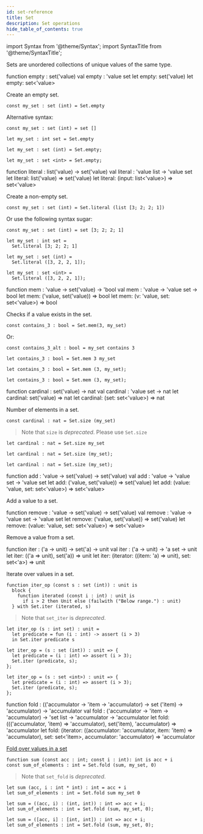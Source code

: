 ```yaml
---
id: set-reference
title: Set
description: Set operations
hide_table_of_contents: true
---
```


import Syntax from '@theme/Syntax';
import SyntaxTitle from '@theme/SyntaxTitle';

Sets are unordered collections of unique values of the same type.

<SyntaxTitle syntax="pascaligo">
function empty : set('value)
</SyntaxTitle>
<SyntaxTitle syntax="cameligo">
val empty : 'value set
</SyntaxTitle>
<SyntaxTitle syntax="reasonligo">
let empty: set('value)
</SyntaxTitle>
<SyntaxTitle syntax="jsligo">
let empty: set&lt;'value&gt;
</SyntaxTitle>

Create an empty set.

<Syntax syntax="pascaligo">

```pascaligo group=sets
const my_set : set (int) = Set.empty
```

Alternative syntax:

```pascaligo group=sets
const my_set : set (int) = set []
```

</Syntax>
<Syntax syntax="cameligo">

```cameligo group=sets
let my_set : int set = Set.empty
```

</Syntax>
<Syntax syntax="reasonligo">

```reasonligo group=sets
let my_set : set (int) = Set.empty;
```

</Syntax>
<Syntax syntax="jsligo">

```jsligo group=sets
let my_set : set <int> = Set.empty;
```

</Syntax>

<SyntaxTitle syntax="pascaligo">
function literal : list('value) -> set('value)
</SyntaxTitle>
<SyntaxTitle syntax="cameligo">
val literal : 'value list -> 'value set
</SyntaxTitle>
<SyntaxTitle syntax="reasonligo">
let literal: list('value) => set('value)
</SyntaxTitle>
<SyntaxTitle syntax="jsligo">
let literal: (input: list&lt;'value&gt;) => set&lt;'value&gt;
</SyntaxTitle>

Create a non-empty set.

<Syntax syntax="pascaligo">

```pascaligo group=sets
const my_set : set (int) = Set.literal (list [3; 2; 2; 1])
```

Or use the following syntax sugar:

```pascaligo group=sets
const my_set : set (int) = set [3; 2; 2; 1]
```

</Syntax>
<Syntax syntax="cameligo">

```cameligo group=sets
let my_set : int set =
  Set.literal [3; 2; 2; 1]
```

</Syntax>
<Syntax syntax="reasonligo">

```reasonligo group=sets
let my_set : set (int) =
  Set.literal ([3, 2, 2, 1]);
```

</Syntax>
<Syntax syntax="jsligo">

```jsligo group=sets
let my_set : set <int> =
  Set.literal ([3, 2, 2, 1]);
```

</Syntax>

<SyntaxTitle syntax="pascaligo">
function mem : 'value -> set('value) -> 'bool
</SyntaxTitle>
<SyntaxTitle syntax="cameligo">
val mem : 'value -> 'value set -> bool
</SyntaxTitle>
<SyntaxTitle syntax="reasonligo">
let mem: ('value, set('value)) => bool
</SyntaxTitle>
<SyntaxTitle syntax="jsligo">
let mem: (v: 'value, set: set&lt;'value&gt;) => bool
</SyntaxTitle>

Checks if a value exists in the set.

<Syntax syntax="pascaligo">

```pascaligo group=sets
const contains_3 : bool = Set.mem(3, my_set)
```

Or:

```pascaligo group=sets
const contains_3_alt : bool = my_set contains 3
```

</Syntax>
<Syntax syntax="cameligo">

```cameligo group=sets
let contains_3 : bool = Set.mem 3 my_set
```

</Syntax>
<Syntax syntax="reasonligo">

```reasonligo group=sets
let contains_3 : bool = Set.mem (3, my_set);
```

</Syntax>
<Syntax syntax="jsligo">

```jsligo group=sets
let contains_3 : bool = Set.mem (3, my_set);
```

</Syntax>

<SyntaxTitle syntax="pascaligo">
function cardinal : set('value) -> nat
</SyntaxTitle>
<SyntaxTitle syntax="cameligo">
val cardinal : 'value set -> nat
</SyntaxTitle>
<SyntaxTitle syntax="reasonligo">
let cardinal: set('value) => nat
</SyntaxTitle>
<SyntaxTitle syntax="jsligo">
let cardinal: (set: set&lt;'value&gt;) => nat
</SyntaxTitle>

Number of elements in a set.

<Syntax syntax="pascaligo">

```pascaligo group=sets
const cardinal : nat = Set.size (my_set)
```

> Note that `size` is *deprecated*. Please use `Set.size`

</Syntax>
<Syntax syntax="cameligo">

```cameligo group=sets
let cardinal : nat = Set.size my_set
```

</Syntax>
<Syntax syntax="reasonligo">

```reasonligo group=sets
let cardinal : nat = Set.size (my_set);
```

</Syntax>
<Syntax syntax="jsligo">

```jsligo group=sets
let cardinal : nat = Set.size (my_set);
```

</Syntax>

<SyntaxTitle syntax="pascaligo">
function add : 'value -> set('value) -> set('value)
</SyntaxTitle>
<SyntaxTitle syntax="cameligo">
val add : 'value -> 'value set -> 'value set
</SyntaxTitle>
<SyntaxTitle syntax="reasonligo">
let add: ('value, set('value)) => set('value)
</SyntaxTitle>
<SyntaxTitle syntax="jsligo">
let add: (value: 'value, set: set&lt;'value&gt;) => set&lt;'value&gt;
</SyntaxTitle>

Add a value to a set.

<SyntaxTitle syntax="pascaligo">
function remove : 'value -> set('value) -> set('value)
</SyntaxTitle>
<SyntaxTitle syntax="cameligo">
val remove : 'value -> 'value set -> 'value set
</SyntaxTitle>
<SyntaxTitle syntax="reasonligo">
let remove: ('value, set('value)) => set('value)
</SyntaxTitle>
<SyntaxTitle syntax="jsligo">
let remove: (value: 'value, set: set&lt;'value&gt;) => set&lt;'value&gt;
</SyntaxTitle>

Remove a value from a set.

<SyntaxTitle syntax="pascaligo">
function iter : ('a -> unit) -> set('a) -> unit
</SyntaxTitle>
<SyntaxTitle syntax="cameligo">
val iter : ('a -> unit) -> 'a set -> unit
</SyntaxTitle>
<SyntaxTitle syntax="reasonligo">
let iter: (('a => unit), set('a)) => unit
</SyntaxTitle>
<SyntaxTitle syntax="jsligo">
let iter: (iterator: ((item: 'a) => unit), set: set&lt;'a&gt;) => unit
</SyntaxTitle>

Iterate over values in a set.


<Syntax syntax="pascaligo">

```pascaligo group=sets
function iter_op (const s : set (int)) : unit is
  block {
    function iterated (const i : int) : unit is
      if i > 2 then Unit else (failwith ("Below range.") : unit)
  } with Set.iter (iterated, s)
```

> Note that `set_iter` is *deprecated*.

</Syntax>
<Syntax syntax="cameligo">

```cameligo group=sets
let iter_op (s : int set) : unit =
  let predicate = fun (i : int) -> assert (i > 3)
  in Set.iter predicate s
```

</Syntax>
<Syntax syntax="reasonligo">

```reasonligo group=sets
let iter_op = (s : set (int)) : unit => {
  let predicate = (i : int) => assert (i > 3);
  Set.iter (predicate, s);
};
```

</Syntax>
<Syntax syntax="jsligo">

```jsligo group=sets
let iter_op = (s : set <int>) : unit => {
  let predicate = (i : int) => assert (i > 3);
  Set.iter (predicate, s);
};
```

</Syntax>

<SyntaxTitle syntax="pascaligo">
function fold : (('accumulator -> 'item -> 'accumulator) -> set ('item) -> 'accumulator) -> 'accumulator
</SyntaxTitle>
<SyntaxTitle syntax="cameligo">
val fold : ('accumulator -> 'item -> 'accumulator) -> 'set list -> 'accumulator -> 'accumulator
</SyntaxTitle>
<SyntaxTitle syntax="reasonligo">
let fold: ((('accumulator, 'item) => 'accumulator), set('item), 'accumulator) => 'accumulator
</SyntaxTitle>
<SyntaxTitle syntax="jsligo">
let fold: (iterator: ((accumulator: 'accumulator, item: 'item) => 'accumulator), set: set&lt;'item&gt;, accumulator: 'accumulator) => 'accumulator
</SyntaxTitle>

[Fold over values in a set](../language-basics/sets-lists-tuples.md#folded-operation)


<Syntax syntax="pascaligo">

```pascaligo group=sets
function sum (const acc : int; const i : int): int is acc + i
const sum_of_elements : int = Set.fold (sum, my_set, 0)
```

> Note that `set_fold` is *deprecated*.

</Syntax>
<Syntax syntax="cameligo">

```cameligo group=sets
let sum (acc, i : int * int) : int = acc + i
let sum_of_elements : int = Set.fold sum my_set 0
```

</Syntax>
<Syntax syntax="reasonligo">

```reasonligo group=sets
let sum = ((acc, i) : (int, int)) : int => acc + i;
let sum_of_elements : int = Set.fold (sum, my_set, 0);
```

</Syntax>
<Syntax syntax="jsligo">

```jsligo group=sets
let sum = ([acc, i] : [int, int]) : int => acc + i;
let sum_of_elements : int = Set.fold (sum, my_set, 0);
```

</Syntax>
